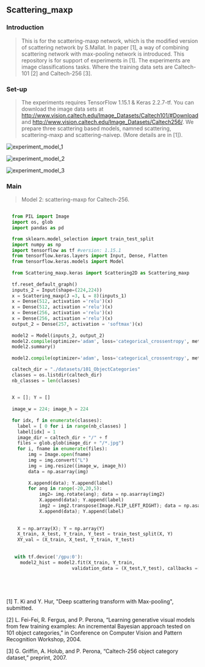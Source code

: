 ## Scattering_maxp

### Introduction
> This is for the scattering-maxp network, which is the modified version of scattering network by S.Mallat. In paper [1], a way of combining scattering network with max-pooling network is introduced. This repository is for support of experiments in [1]. The experiments are image classifications tasks. Where the training data sets are Caltech-101 [2] and Caltech-256 [3]. 


### Set-up 
> The experiments requires TensorFlow 1.15.1 & Keras 2.2.7-tf. You can download the image data sets at http://www.vision.caltech.edu/Image_Datasets/Caltech101/#Download
and http://www.vision.caltech.edu/Image_Datasets/Caltech256/. We prepare three scattering based models, namned scattering, scattering-maxp and scattering-naivep. (More details are in [1]).

![experiment_model_1](https://user-images.githubusercontent.com/55676509/100437400-0802a580-30e4-11eb-821d-e6fd223821a9.png)

![experiment_model_2](https://user-images.githubusercontent.com/55676509/100437431-1650c180-30e4-11eb-8a1a-a4957d9ba7bc.png)

![experiment_model_3](https://user-images.githubusercontent.com/55676509/100437445-19e44880-30e4-11eb-9fb0-4ae145a6cbd8.png)


### Main 
> Model 2: scattering-maxp for Caltech-256.


```python
  
  from PIL import Image
  import os, glob
  import pandas as pd

  from sklearn.model_selection import train_test_split
  import numpy as np
  import tensorflow as tf #version: 1.15.1
  from tensorflow.keras.layers import Input, Dense, Flatten 
  from tensorflow.keras.models import Model
  
  from Scattering_maxp.keras import Scattering2D as Scattering_maxp
  
  tf.reset_default_graph()
  inputs_2 = Input(shape=(224,224))
  x = Scattering_maxp(J =3, L = 8)(inputs_1)
  x = Dense(512, activation ='relu')(x)
  x = Dense(512, activation ='relu')(x)
  x = Dense(256, activation ='relu')(x)
  x = Dense(256, activation ='relu')(x)
  output_2 = Dense(257, activation = 'softmax')(x)
  
  model2 = Model(inputs_2, output_2)
  model2.compile(optimizer='adam', loss='categorical_crossentropy', metrics=['accuracy'])
  model2.summary()
  
  model2.compile(optimizer='adam', loss='categorical_crossentropy', metrics=['accuracy'])

  caltech_dir = "./datasets/101_ObjectCategories"
  classes = os.listdir(caltech_dir)
  nb_classes = len(classes)
  
  
  X = []; Y = []
  
  image_w = 224; image_h = 224
  
  for idx, f in enumerate(classes):
    label = [ 0 for i in range(nb_classes) ]
    label[idx] = 1
    image_dir = caltech_dir + "/" + f
    files = glob.glob(image_dir + "/*.jpg")
    for i, fname in enumerate(files):
        img = Image.open(fname)
        img = img.convert("L")
        img = img.resize((image_w, image_h))        
        data = np.asarray(img)
        
        X.append(data); Y.append(label)
        for ang in range(-20,20,5):
            img2= img.rotate(ang); data = np.asarray(img2)
            X.append(data); Y.append(label)
            img2 = img2.transpose(Image.FLIP_LEFT_RIGHT); data = np.asarray(img2)
            X.append(data); Y.append(label)
            
            
    X = np.array(X); Y = np.array(Y)
    X_train, X_test, Y_train, Y_test = train_test_split(X, Y)
    XY_val = (X_train, X_test, Y_train, Y_test)
    
  
   with tf.device('/gpu:0'):
     model2_hist = model2.fit(X_train, Y_train, 
                        validation_data = (X_test,Y_test), callbacks =[callback], epochs=300, batch_size=256)






```



[1] T. Ki and Y. Hur, "Deep scattering transform with Max-pooling", submitted.

[2] L. Fei-Fei, R. Fergus, and P. Perona, “Learning generative visual models from few
training examples: An incremental Bayesian approach tested on 101 object categories,”
in Conference on Computer Vision and Pattern Recognition Workshop, 2004.

[3] G. Griffin, A. Holub, and P. Perona, “Caltech-256 object category dataset,” preprint,
2007.
